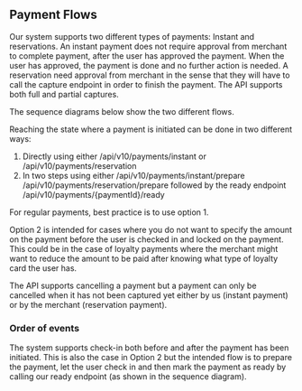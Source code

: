 ## <a name="payment-flows"></a>Payment Flows

Our system supports two different types of payments: Instant and reservations. An instant payment does not require approval from merchant to complete payment, after the user has approved the payment. When the user has approved, the payment is done and no further action is needed. A reservation need approval from merchant in the sense that they will have to call the capture endpoint in order to finish the payment. The API supports both full and partial captures.

The sequence diagrams below show the two different flows.

Reaching the state where a payment is initiated can be done in two different ways:
1.	Directly using either /api/v10/payments/instant or /api/v10/payments/reservation
2.	In two steps using either /api/v10/payments/instant/prepare /api/v10/payments/reservation/prepare followed by the ready endpoint /api/v10/payments/{paymentId}/ready

For regular payments, best practice is to use option 1.

Option 2 is intended for cases where you do not want to specify the amount on the payment before the user is checked in and locked on the payment. This could be in the case of loyalty payments where the merchant might want to reduce the amount to be paid after knowing what type of loyalty card the user has. 

The API supports cancelling a payment but a payment can only be cancelled when it has not been captured yet either by us (instant payment) or by the merchant (reservation payment).

### <a name="order_of_events"></a>Order of events

The system supports check-in both before and after the payment has been initiated. This is also the case in Option 2 but the intended flow is to prepare the payment, let the user check in and then mark the payment as ready by calling our ready endpoint (as shown in the sequence diagram).
